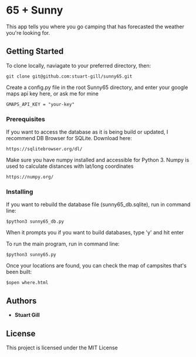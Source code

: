 # 65 + Sunny

This app tells you where you go camping that has forecasted the weather you're looking for.

## Getting Started

To clone locally, naviagate to your preferred directory, then:

```
git clone git@github.com:stuart-gill/sunny65.git
```

Create a config.py file in the root Sunny65 directory, and enter your google maps api key here, or ask me for mine

```
GMAPS_API_KEY = "your-key"
```

### Prerequisites

If you want to access the database as it is being build or updated, I recommend DB Browser for SQLite. Download here:

```
https://sqlitebrowser.org/dl/
```

Make sure you have numpy installed and accessible for Python 3. Numpy is used to calculate distances with lat/long coordinates

```
https://numpy.org/
```

### Installing

If you want to rebuild the database file (sunny65_db.sqlite), run in command line:

```
$python3 sunny65_db.py
```

When it prompts you if you want to build databases, type 'y' and hit enter

To run the main program, run in command line:

```
$python3 sunny65.py
```

Once your locations are found, you can check the map of campsites that's been built:

```
$open where.html
```

## Authors

- **Stuart Gill**

## License

This project is licensed under the MIT License
